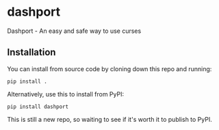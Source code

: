 # dashport

Dashport - An easy and safe way to use curses

## Installation

You can install from source code by cloning down this repo and running:

```
pip install .
```

Alternatively, use this to install from PyPI:

```
pip install dashport
```

This is still a new repo, so waiting to see if it's worth it to publish to PyPI.
